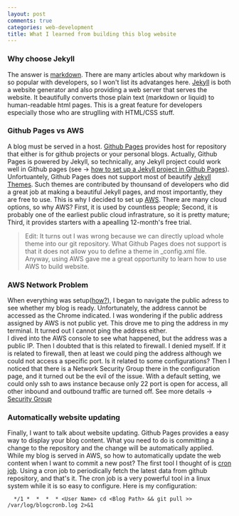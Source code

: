 ```yaml
---
layout: post
comments: true
categories: web-development
title: What I learned from building this blog website
---
```

### Why choose Jekyll
The answer is [markdown](https://daringfireball.net/projects/markdown/). There are many articles about why markdown is so popular with developers, so I won't list its advatanges here. [Jekyll](https://jekyllrb.com/) is both a website generator and also providing a web server that serves the website. It beautifully converts those plain text (markdown or liquid) to human-readable html pages. This is a great feature for developers especially those who are struglling with HTML/CSS stuff.  

### Github Pages vs AWS
A blog must be served in a host. [Github Pages](https://pages.github.com/) provides host for repository that either is for github projects or your personal blogs. Actually, Github Pages is powered by Jekyll, so technically, any Jekyll project could work well in Github pages (see -> [how to set up a Jekyll project in Github Pages](https://help.github.com/articles/using-jekyll-as-a-static-site-generator-with-github-pages/)). Unfortuantely, Github Pages does not support most of beautify [Jekyll Themes](http://jekyllthemes.org/). Such themes are contributed by thounsand of developers who did a great job at making a beautiful Jekyll pages, and most importantly, they are free to use. This is why I decided to set up [AWS](https://aws.amazon.com). There are many cloud options, so why AWS? First, it is used by countless people; Second, it is probably one of the earliest public cloud infrastrature, so it is pretty mature; Third, it provides starters with a apealling 12-month's free trial. 
> Edit: It turns out I was wrong because we can directly upload whole theme into our git repository. What Github Pages does not support is that it does not allow you to define a theme in _config.xml file. Anyway, using AWS gave me a great opportunity to learn how to use AWS to build website. 

### AWS Network Problem
When everything was setup([how?](https://jekyllrb.com/docs/installation/)), I began to navigate the public adress to see whether my blog is ready. Unfortunately, the address cannot be accessed as the Chrome indicated. 
I was wondering if the public address assigned by AWS is not public yet. This drove me to ping the address in my terminal. It turned out I cannot ping the address either.  
I dived into the AWS console to see what happened, but the address was a public IP. Then I doubted that is this related to firewall. I denied myself. If it is related to firewall, then at least we could ping the address although we could not access a specific port. 
Is it related to some configurations? Then I noticed that there is a Network Security Group there in the configuration page, and it turned out be the evil of the issue. With a default setting, we could only ssh to aws instance because only 22 port is open for access, all other inbound and outbound traffic are turned off. See more details -> [Security Group](http://docs.aws.amazon.com/AWSEC2/latest/UserGuide/using-network-security.html)

### Automatically website updating
Finally, I want to talk about website updating. Github Pages provides a easy way to display your blog content. What you need to do is committing a change to the repository and the change will be automatically applied. While my blog is served in AWS, so how to automatically update the web content when I want to commit a new post? 
The first tool I thought of is [cron job](http://www.unixgeeks.org/security/newbie/unix/cron-1.html). Using a cron job to periodically fetch the latest data from github repository, and that's it. The cron job is a very powerful tool in a linux system while it is so easy to configure. Here is my configuration:

```
  */1 *  *  *  * <User Name> cd <Blog Path> && git pull >> /var/log/blogcronb.log 2>&1
```


